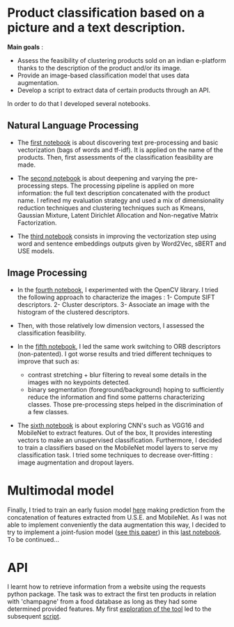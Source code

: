 # Product classification based on a picture and a text description.

**Main goals** :
- Assess the feasibility of clustering products sold on an indian e-platform thanks to the description of the product and/or its image.
- Provide an image-based classification model that uses data augmentation.
- Develop a script to extract data of certain products through an API.

In order to do that I developed several notebooks.

## Natural Language Processing

- The [first notebook](https://nbviewer.org/github/JulienfLeBoucher/OC_classification_from_text_and_image/blob/main/NLP.ipynb) is about discovering text pre-processing and basic vectorization (bags of words and tf-idf). It is applied on the name of the products. Then, first assessments of the classification feasibility are made.

- The [second notebook](https://nbviewer.org/github/JulienfLeBoucher/OC_classification_from_text_and_image/blob/main/NLP2.ipynb) is about deepening and varying the pre-processing steps. The processing pipeline is applied on more information: the full text description concatenated with the product name. I refined my evaluation strategy and used a mix of dimensionality reduction techniques and clustering techniques such as Kmeans, Gaussian Mixture, Latent Dirichlet Allocation and Non-negative Matrix Factorization.

- The [third notebook](https://nbviewer.org/github/JulienfLeBoucher/OC_classification_from_text_and_image/blob/main/NLP3.ipynb) consists in improving the vectorization step using word and sentence embeddings outputs given by Word2Vec, sBERT and USE models.

## Image Processing
- In the [fourth notebook](https://nbviewer.org/github/JulienfLeBoucher/OC_classification_from_text_and_image/blob/main/SIFT.ipynb), I experimented with the OpenCV library. I tried the following approach to characterize the images : 
1- Compute SIFT descriptors.
2- Cluster descriptors.
3- Associate an image with the histogram of the clustered descriptors.
- Then, with those relatively low dimension vectors, I assessed the classification feasibility.

- In the [fifth notebook](https://nbviewer.org/github/JulienfLeBoucher/OC_classification_from_text_and_image/blob/main/ORB.ipynb), I led the same work switching to ORB descriptors (non-patented). I got worse results and tried different techniques to improve that such as:
    - contrast stretching + blur filtering to reveal some details in the images with no keypoints detected.
    - binary segmentation (foreground/background) hoping to sufficiently reduce the information and find some patterns characterizing classes. Those pre-processing steps helped in the discrimination of a few classes.



- The [sixth notebook](https://nbviewer.org/github/JulienfLeBoucher/OC_classification_from_text_and_image/blob/main/CNN.ipynb) is about exploring CNN's such as VGG16 and MobileNet to extract features. Out of the box, It provides interesting vectors to make an unsupervised classification. Furthermore, I decided to train a classifiers based on the MobileNet model layers to serve my classification task. I tried some techniques to decrease over-fitting : image augmentation and dropout layers. 

# Multimodal model

Finally, I tried to train an early fusion model [here](https://nbviewer.org/github/JulienfLeBoucher/OC_classification_from_text_and_image/blob/main/classification_from_mobilenet_and_USE_features.ipynb) making prediction from the concatenation of features extracted from U.S.E. and MobileNet. As I was not able to implement conveniently the data augmentation this way, I decided to try to implement a joint-fusion model ([see this paper](https://www.nature.com/articles/s41746-020-00341-z)) in this [last notebook](https://github.com/JulienfLeBoucher/OC_classification_from_text_and_image/blob/main/multimodal_model.ipynb). To be continued...

# API

I learnt how to retrieve information from a website using the requests python package. The task was to extract the first ten products in relation with 'champagne' from a food database as long as they had some determined provided features. My first [exploration of the tool](https://nbviewer.org/github/JulienfLeBoucher/OC_classification_from_text_and_image/blob/main/test_api.ipynb) led to the subsequent [script](https://github.com/JulienfLeBoucher/OC_classification_from_text_and_image/blob/main/query_champagne_products.py).

